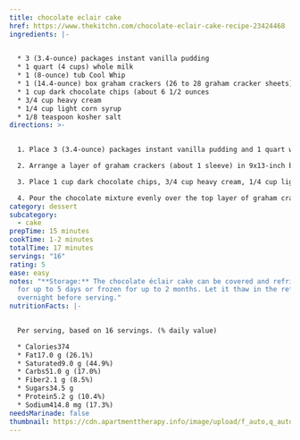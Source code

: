 ```yaml
---
title: chocolate eclair cake
href: https://www.thekitchn.com/chocolate-eclair-cake-recipe-23424468
ingredients: |-
  

  * 3 (3.4-ounce) packages instant vanilla pudding
  * 1 quart (4 cups) whole milk
  * 1 (8-ounce) tub Cool Whip
  * 1 (14.4-ounce) box graham crackers (26 to 28 graham cracker sheets)
  * 1 cup dark chocolate chips (about 6 1/2 ounces
  * 3/4 cup heavy cream
  * 1/4 cup light corn syrup
  * 1/8 teaspoon kosher salt
directions: >-
  

  1. Place 3 (3.4-ounce) packages instant vanilla pudding and 1 quart whole milk in a large bowl and whisk until smooth. Add 1 (8-ounce) tub Cool Whip and use a flexible spatula to gently fold together until well combined.

  2. Arrange a layer of graham crackers (about 1 sleeve) in 9x13-inch baking dish, breaking the crackers as needed to fit. Spread half of the pudding mixture evenly over the graham crackers. Arrange a second layer of graham crackers on top of the pudding mixture. Spread the remaining pudding mixture over the top. Finish with a third layer of graham crackers.

  3. Place 1 cup dark chocolate chips, 3/4 cup heavy cream, 1/4 cup light corn syrup, and 1/8 teaspoon kosher salt in a medium microwave-safe bowl. Microwave on HIGH in 15-second increments, stirring after each increment, until the chocolate is melted and the mixture is completely smooth, about 1 minute total. (Alternatively, heat in a small saucepan on the stovetop over low heat.)

  4. Pour the chocolate mixture evenly over the top layer of graham crackers. Smooth it out with the spatula. Cover the baking dish and refrigerate for at least 8 hours or up to overnight before cutting and serving.
category: dessert
subcategory:
  - cake
prepTime: 15 minutes
cookTime: 1-2 minutes
totalTime: 17 minutes
servings: "16"
rating: 5
ease: easy
notes: "**Storage:** The chocolate éclair cake can be covered and refrigerated
  for up to 5 days or frozen for up to 2 months. Let it thaw in the refrigerator
  overnight before serving."
nutritionFacts: |-
  

  Per serving, based on 16 servings. (% daily value)

  * Calories374
  * Fat17.0 g (26.1%)
  * Saturated9.0 g (44.9%)
  * Carbs51.0 g (17.0%)
  * Fiber2.1 g (8.5%)
  * Sugars34.5 g
  * Protein5.2 g (10.4%)
  * Sodium414.8 mg (17.3%)
needsMarinade: false
thumbnail: https://cdn.apartmenttherapy.info/image/upload/f_auto,q_auto:eco,c_fit,w_730,h_548/k%2FPhoto%2FRecipe%20Ramp%20Up%2F2022-10-Chocolate-Eclair-Cake%2Feclair-cake-2_fec31c-horizontal
---
```

